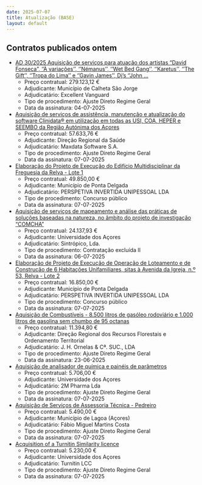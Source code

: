 ```yaml
---
date: 2025-07-07
title: Atualização (BASE)
layout: default
---
```

## Contratos publicados ontem

* [AD 30/2025 Aquisição de serviços para atuação dos artistas “David Fonseca”, ‘’À variações’’, ‘’Némanus’’, ‘’Wet Bed Gang’’, ‘’Karetus’’, ‘’The Gift’’, ‘’Tropa do Lima’’ e ‘’Gavin James’’, Dj’s ‘’John ...](https://www.base.gov.pt/Base4/pt/detalhe/?type=contratos&id=11557536)
  * Preço contratual: 279.123,12 €
  * Adjudicante: Município de Calheta São Jorge
  * Adjudicatário: Excellent Vanguard
  * Tipo de procedimento: Ajuste Direto Regime Geral
  * Data da assinatura: 04-07-2025
* [Aquisição de serviços de assistência, manutenção e atualização do software Clinidata® em utilização em todas as USI, COA, HEPER e SEEMBO da Região Autónima dos Açores](https://www.base.gov.pt/Base4/pt/detalhe/?type=contratos&id=11559030)
  * Preço contratual: 57.633,76 €
  * Adjudicante: Direção Regional da Saúde
  * Adjudicatário: Maxdata Software S.A.
  * Tipo de procedimento: Ajuste Direto Regime Geral
  * Data da assinatura: 07-07-2025
* [Elaboração do Projeto de Execução do Edifício Multidisciplinar da Freguesia da Relva - Lote 1](https://www.base.gov.pt/Base4/pt/detalhe/?type=contratos&id=11558301)
  * Preço contratual: 49.850,00 €
  * Adjudicante: Município de Ponta Delgada
  * Adjudicatário: PERSPETIVA INVERTIDA UNIPESSOAL LDA
  * Tipo de procedimento: Concurso público
  * Data da assinatura: 07-07-2025
* [Aquisição de serviços de mapeamento e análise das práticas de soluções baseadas na natureza, no âmbito do projeto de investigação “COMCHA”](https://www.base.gov.pt/Base4/pt/detalhe/?type=contratos&id=11557712)
  * Preço contratual: 24.137,93 €
  * Adjudicante: Universidade dos Açores
  * Adjudicatário: Sintrópico, Lda.
  * Tipo de procedimento: Contratação excluída II
  * Data da assinatura: 06-07-2025
* [Elaboração de Projeto de Execução de Operação de Loteamento e de Construção de 6 Habitações Unifamiliares, sitas à Avenida da Igreja, n.º 53, Relva - Lote 2](https://www.base.gov.pt/Base4/pt/detalhe/?type=contratos&id=11558311)
  * Preço contratual: 16.850,00 €
  * Adjudicante: Município de Ponta Delgada
  * Adjudicatário: PERSPETIVA INVERTIDA UNIPESSOAL LDA
  * Tipo de procedimento: Concurso público
  * Data da assinatura: 07-07-2025
* [Aquisição de Combustíveis - 8.500 litros de gasóleo rodoviário e 1.000 litros de gasolina sem chumbo de 95 octanas](https://www.base.gov.pt/Base4/pt/detalhe/?type=contratos&id=11558318)
  * Preço contratual: 11.394,80 €
  * Adjudicante: Direção Regional dos Recursos Florestais e Ordenamento Territorial
  * Adjudicatário: J. H. Ornelas & Cª. SUC., LDA
  * Tipo de procedimento: Ajuste Direto Regime Geral
  * Data da assinatura: 23-06-2025
* [Aquisição de analisador de química e painéis de parâmetros](https://www.base.gov.pt/Base4/pt/detalhe/?type=contratos&id=11558264)
  * Preço contratual: 5.706,00 €
  * Adjudicante: Universidade dos Açores
  * Adjudicatário: 2M Pharma Lda
  * Tipo de procedimento: Ajuste Direto Regime Geral
  * Data da assinatura: 07-07-2025
* [Aquisição de Serviços de Assessoria Técnica - Pedreiro](https://www.base.gov.pt/Base4/pt/detalhe/?type=contratos&id=11557728)
  * Preço contratual: 5.490,00 €
  * Adjudicante: Município de Lagoa (Açores)
  * Adjudicatário: Fábio Miguel Martins Costa
  * Tipo de procedimento: Ajuste Direto Regime Geral
  * Data da assinatura: 07-07-2025
* [Acquisition of a Turnitin Similarity licence](https://www.base.gov.pt/Base4/pt/detalhe/?type=contratos&id=11558346)
  * Preço contratual: 5.230,00 €
  * Adjudicante: Universidade dos Açores
  * Adjudicatário: Turnitin LCC
  * Tipo de procedimento: Ajuste Direto Regime Geral
  * Data da assinatura: 07-07-2025

